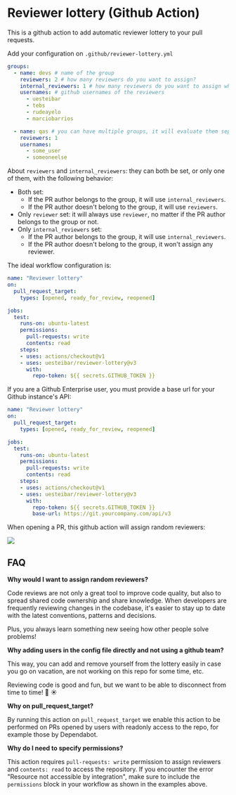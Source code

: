 # Reviewer lottery (Github Action)

This is a github action to add automatic reviewer lottery to your pull requests.

Add your configuration on `.github/reviewer-lottery.yml`

```yaml
groups:
  - name: devs # name of the group
    reviewers: 2 # how many reviewers do you want to assign?
    internal_reviewers: 1 # how many reviewers do you want to assign when the PR author belongs to this group?
    usernames: # github usernames of the reviewers
      - uesteibar
      - tebs
      - rudeayelo
      - marciobarrios

  - name: qas # you can have multiple groups, it will evaluate them separately
    reviewers: 1
    usernames:
      - some_user
      - someoneelse
```

About `reviewers` and `internal_reviewers`: they can both be set, or only one of them, with the following behavior:
- Both set:
  - If the PR author belongs to the group, it will use `internal_reviewers`.
  - If the PR author doesn't belong to the group, it will use `reviewers`.
- Only `reviewer` set: it will always use `reviewer`, no matter if the PR author belongs to the group or not.
- Only `internal_reviewers` set:
  - If the PR author belongs to the group, it will use `internal_reviewers`.
  - If the PR author doesn't belong to the group, it won't assign any reviewer.

The ideal workflow configuration is:

```yaml
name: "Reviewer lottery"
on:
  pull_request_target:
    types: [opened, ready_for_review, reopened]

jobs:
  test:
    runs-on: ubuntu-latest
    permissions:
      pull-requests: write
      contents: read
    steps:
    - uses: actions/checkout@v1
    - uses: uesteibar/reviewer-lottery@v3
      with:
        repo-token: ${{ secrets.GITHUB_TOKEN }}
```

If you are a Github Enterprise user, you must provide a base url for your Github instance's API:

```yaml
name: "Reviewer lottery"
on:
  pull_request_target:
    types: [opened, ready_for_review, reopened]

jobs:
  test:
    runs-on: ubuntu-latest
    permissions:
      pull-requests: write
      contents: read
    steps:
    - uses: actions/checkout@v1
    - uses: uesteibar/reviewer-lottery@v3
      with:
        repo-token: ${{ secrets.GITHUB_TOKEN }}
        base-url: https://git.yourcompany.com/api/v3
```


When opening a PR, this github action will assign random reviewers:

![](./img/assignation_example.png)


## FAQ

**Why would I want to assign random reviewers?**

Code reviews are not only a great tool to improve code quality, but also to spread
shared code ownership and share knowledge. When developers are frequently reviewing
changes in the codebase, it's easier to stay up to date with the latest conventions,
patterns and decisions.

Plus, you always learn something new seeing how other people solve problems!


**Why adding users in the config file directly and not using a github team?**

This way, you can add and remove yourself from the lottery easily in case you go on vacation,
are not working on this repo for some time, etc.

Reviewing code is good and fun, but we want to be able to disconnect from time to time! :palm_tree: :sunny:

**Why on pull_request_target?**

By running this action on `pull_request_target` we enable this action to be performed on PRs opened by users with 
readonly access to the repo, for example those by Dependabot.

**Why do I need to specify permissions?**

This action requires `pull-requests: write` permission to assign reviewers and `contents: read` to access the repository. 
If you encounter the error "Resource not accessible by integration", 
make sure to include the `permissions` block in your workflow as shown in the examples above.
